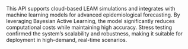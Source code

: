 This API supports cloud-based LEAM simulations and integrates with machine learning models for advanced epidemiological forecasting.
By leveraging Bayesian Active Learning, the model significantly reduces computational costs while maintaining high accuracy. Stress testing confirmed the system’s scalability and robustness, making it suitable for deployment in high-demand, real-time scenarios.
